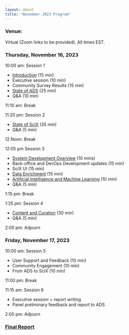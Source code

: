 ```yaml
---
layout: about
title: "November 2023 Program"
---
```

<base target="_blank">

### Venue:
Virtual (Zoom links to be provided). All times EST.

### Thursday, November 16, 2023
10:00 am: Session 1
- [Introduction](https://ads.harvard.edu/adsug/2023/01.01ADSUG_2023_Introduction.pdf) (15 min)
- Executive session (10 min)
- Community Survey Results (15 min)
- [State of ADS](https://ads.harvard.edu/adsug/2023/State_of_ADS.pdf) (25 min)
- Q&A (10 min)

11:10 am: Break

11:20 pm: Session 2
  - [State of SciX](https://ads.harvard.edu/adsug/2023/State_of_SciX.pdf) (35 min)
  - Q&A (5 min)

12 Noon: Break

12:05 pm Session 3
- [System Development Overview](https://ads.harvard.edu/adsug/2023/System_Development_Overview.pdf) (10 mins)
- Back-office and DevOps Development updates (15 min)
- SciX UI (15 min)
- [Data Enrichment](https://ads.harvard.edu/adsug/2023/DataEnrichment.pdf) (15 min)
- [Artificial Intelligence and Machine Learning](https://ads.harvard.edu/adsug/2023/03.05SystemDevelopment-Future.pdf) (10 min)
- Q&A (5 min)

1:15 pm: Break

1:25 pm: Session 4
- [Content and Curation](https://ads.harvard.edu/adsug/2023/04.01ContentandCuration.pdf) (30 min)
- Q&A (5 min)

2:00 pm: Adjourn

### Friday, November 17, 2023
10:00 am: Session 5
- User Support and Feedback (10 min)
- Community Engagement (10 min)
- From ADS to SciX (10 min)

11:00 pm: Break

11:15 am: Session 6
- Executive session + report writing
- Panel preliminary feedback and report to ADS

2:00 pm: Adjourn

### [Final Report](https://ads.harvard.edu/adsug/2023/ADSUGReport2023.pdf)  
